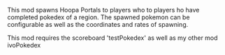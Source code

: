 This mod spawns Hoopa Portals to players who to players ho have completed pokedex of a region. The spawned pokemon can be configurable as well as the coordinates and rates of spawning.


This mod requires the scoreboard 'testPokedex' as well as my other mod ivoPokedex
